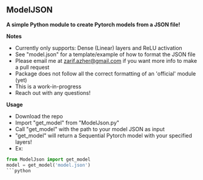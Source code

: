 ## ModelJSON
**A simple Python module to create Pytorch models from a JSON file!**

**Notes**
 - Currently only supports: Dense (Linear) layers and ReLU activation
 - See "model.json" for a template/example of how to format the JSON file
 - Please email me at zarif.azher@gmail.com if you want more info to make a pull request
 - Package does not follow all the correct formatting of an 'official' module (yet)
 - This is a work-in-progress
 - Reach out with any questions!

 **Usage**

 - Download the repo
 - Import "get_model" from "ModelJson.py"
 - Call "get_model" with the path to your model JSON as input
 - "get_model" will return a Sequential Pytorch model with your specified layers!
 - Ex:
 ```python
 from ModelJson import get_model
 model = get_model('model.json')
 ```python
